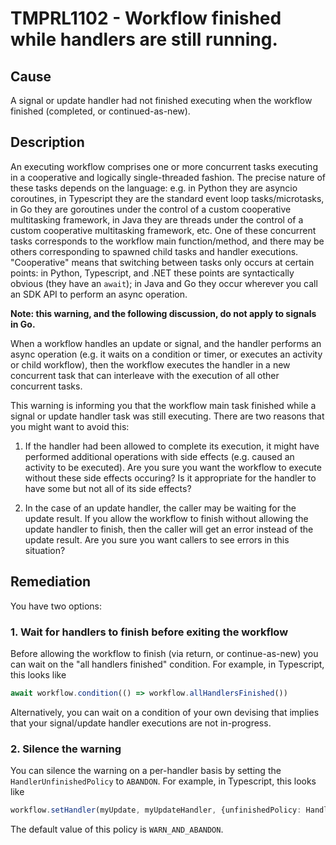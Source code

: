 # TMPRL1102 - Workflow finished while handlers are still running.

## Cause

A signal or update handler had not finished executing when the workflow finished (completed, or continued-as-new).

## Description

An executing workflow comprises one or more concurrent tasks executing in a cooperative and logically single-threaded
fashion. The precise nature of these tasks depends on the language: e.g. in Python they are asyncio coroutines, in
Typescript they are the standard event loop tasks/microtasks, in Go they are goroutines under the control of a custom
cooperative multitasking framework, in Java they are threads under the control of a custom cooperative multitasking
framework, etc. One of these concurrent tasks corresponds to the workflow main function/method, and there may be others
corresponding to spawned child tasks and handler executions. "Cooperative" means that switching between tasks only
occurs at certain points: in Python, Typescript, and .NET these points are syntactically obvious (they have an `await`);
in Java and Go they occur wherever you call an SDK API to perform an async operation.

**Note: this warning, and the following discussion, do not apply to signals in Go.**

When a workflow handles an update or signal, and the handler performs an async operation (e.g. it waits on a condition
or timer, or executes an activity or child workflow), then the workflow executes the handler in a new concurrent task
that can interleave with the execution of all other concurrent tasks.

This warning is informing you that the workflow main task finished while a signal or update handler task was
still executing. There are two reasons that you might want to avoid this:

1. If the handler had been allowed to complete its execution, it might have performed additional operations with side
   effects (e.g. caused an activity to be executed). Are you sure you want the workflow to execute without these side
   effects occuring? Is it appropriate for the handler to have some but not all of its side effects?

2. In the case of an update handler, the caller may be waiting for the update result. If you allow the workflow to
   finish without allowing the update handler to finish, then the caller will get an error instead of the update result.
   Are you sure you want callers to see errors in this situation?


## Remediation

You have two options:

### 1. Wait for handlers to finish before exiting the workflow

Before allowing the workflow to finish (via return, or continue-as-new) you can wait on the "all handlers finished"
condition. For example, in Typescript, this looks like
```typescript
await workflow.condition(() => workflow.allHandlersFinished())
```

Alternatively, you can wait on a condition of your own devising that implies that your signal/update handler executions are not in-progress.


### 2. Silence the warning

You can silence the warning on a per-handler basis by setting the `HandlerUnfinishedPolicy` to `ABANDON`. For example,
in Typescript, this looks like
```typescript
workflow.setHandler(myUpdate, myUpdateHandler, {unfinishedPolicy: HandlerUnfinishedPolicy.ABANDON})
```
The default value of this policy is `WARN_AND_ABANDON`.